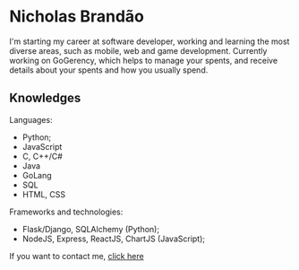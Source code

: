 # Nicholas Brandão

I'm starting my career at software developer, working and learning the most diverse areas, such as mobile, web and game development.
Currently working on GoGerency, which helps to manage your spents, and receive details about your spents and how you usually spend.

## Knowledges


Languages:
* Python;
* JavaScript
* C, C++/C#
* Java
* GoLang
* SQL
* HTML, CSS

Frameworks and technologies:
* Flask/Django, SQLAlchemy (Python);
* NodeJS, Express, ReactJS, ChartJS (JavaScript);

If you want to contact me, [click here](https://www.linkedin.com/in/nicholas-brandao-developer)
